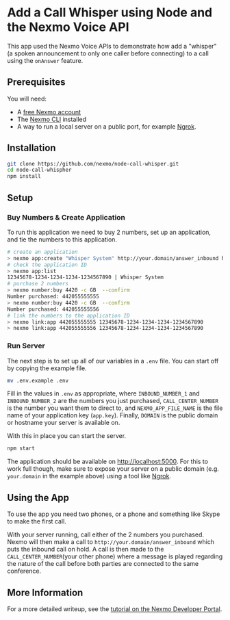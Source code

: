 # Add a Call Whisper using Node and the Nexmo Voice API

This app used the Nexmo Voice APIs to demonstrate how add a "whisper" (a spoken announcement to only one caller before connecting) to a call using the `onAnswer` feature.

## Prerequisites

You will need:

* A [free Nexmo account](https://dashboard.nexmo.com/sign-up)
* The [Nexmo CLI](https://github.com/Nexmo/nexmo-cli) installed
* A way to run a local server on a public port, for example [Ngrok](https://ngrok.com/).


## Installation

```sh
git clone https://github.com/nexmo/node-call-whisper.git
cd node-call-whispher
npm install
```

## Setup

### Buy Numbers & Create Application

To run this application we need to buy 2 numbers, set up an application, and tie the numbers to this application.

```sh
# create an application
> nexmo app:create "Whisper System" http://your.domain/answer_inbound http://your.domain/event --type voice --keyfile app.key
# check the application ID
> nexmo app:list
12345678-1234-1234-1234-1234567890 | Whisper System
# purchase 2 numbers
> nexmo number:buy 4420 -c GB  --confirm
Number purchased: 442055555555
> nexmo number:buy 4420 -c GB  --confirm
Number purchased: 442055555556
# link the numbers to the application ID
> nexmo link:app 442055555555 12345678-1234-1234-1234-1234567890
> nexmo link:app 442055555556 12345678-1234-1234-1234-1234567890
```

### Run Server

The next step is to set up all of our variables in a `.env` file. You can start off by copying the example file.

```sh
mv .env.example .env
```

Fill in the values in `.env` as appropriate, where `INBOUND_NUMBER_1` and `INBOUND_NUMBER_2` are the numbers you just purchased, `CALL_CENTER_NUMBER` is the number you want them to direct to, and `NEXMO_APP_FILE_NAME` is the file name of your application key (`app.key`). Finally, `DOMAIN` is the public domain or hostname your server is available on. 

With this in place you can start the server.

```sh
npm start
```

The application should be available on <http://localhost:5000>. For this to work full though, make sure to expose your server on a public domain (e.g. `your.domain` in the example above) using a tool like [Ngrok](https://ngrok.com/).

## Using the App

To use the app you need two phones, or a phone and something like Skype to make the first call.

With your server running, call either of the 2 numbers you purchased. Nexmo will then make a call to `http://your.domain/answer_inbound` which puts the inbound call on hold. A call is then made to the `CALL_CENTER_NUMBER`(your other phone) where a message is played regarding the nature of the call before both parties are connected to the same conference.

## More Information

For a more detailed writeup, see the [tutorial on the Nexmo Developer Portal](https://developer.nexmo.com/tutorials/add-a-call-whisper-to-an-inbound-call).
